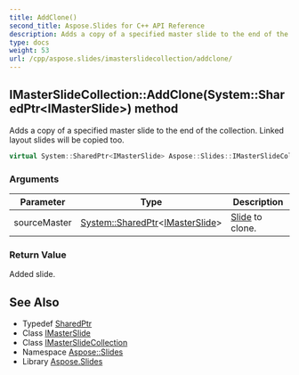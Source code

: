 ```yaml
---
title: AddClone()
second_title: Aspose.Slides for C++ API Reference
description: Adds a copy of a specified master slide to the end of the collection. Linked layout slides will be copied too.
type: docs
weight: 53
url: /cpp/aspose.slides/imasterslidecollection/addclone/
---
```

## IMasterSlideCollection::AddClone(System::SharedPtr\<IMasterSlide\>) method


Adds a copy of a specified master slide to the end of the collection. Linked layout slides will be copied too.

```cpp
virtual System::SharedPtr<IMasterSlide> Aspose::Slides::IMasterSlideCollection::AddClone(System::SharedPtr<IMasterSlide> sourceMaster)=0
```


### Arguments

| Parameter | Type | Description |
| --- | --- | --- |
| sourceMaster | [System::SharedPtr](../../../system/sharedptr/)\<[IMasterSlide](../../imasterslide/)\> | [Slide](../../slide/) to clone. |

### Return Value

Added slide.

## See Also

* Typedef [SharedPtr](../../system/sharedptr/)
* Class [IMasterSlide](../imasterslide/)
* Class [IMasterSlideCollection](./)
* Namespace [Aspose::Slides](../)
* Library [Aspose.Slides](../../)